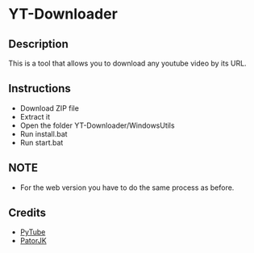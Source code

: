 # YT-Downloader

## Description
This is a tool that allows you to download any youtube video by its URL.

## Instructions
- Download ZIP file
- Extract it
- Open the folder YT-Downloader/WindowsUtils
- Run install.bat
- Run start.bat

## NOTE
- For the web version you have to do the same process as before.

## Credits
- [PyTube](https://pytube.io/en/latest/)
- [PatorJK](https://patorjk.com/software/taag/)


